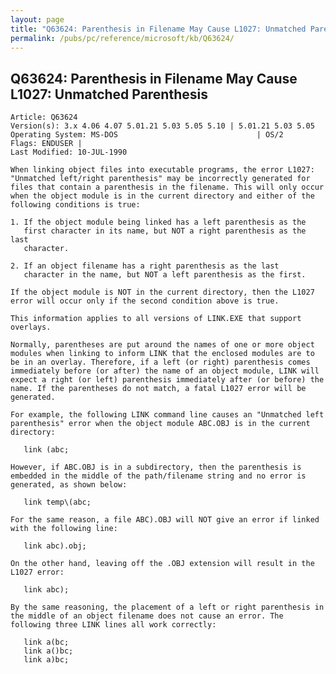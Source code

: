 ```yaml
---
layout: page
title: "Q63624: Parenthesis in Filename May Cause L1027: Unmatched Parenthesis"
permalink: /pubs/pc/reference/microsoft/kb/Q63624/
---
```


## Q63624: Parenthesis in Filename May Cause L1027: Unmatched Parenthesis

	Article: Q63624
	Version(s): 3.x 4.06 4.07 5.01.21 5.03 5.05 5.10 | 5.01.21 5.03 5.05
	Operating System: MS-DOS                               | OS/2
	Flags: ENDUSER |
	Last Modified: 10-JUL-1990
	
	When linking object files into executable programs, the error L1027:
	"Unmatched left/right parenthesis" may be incorrectly generated for
	files that contain a parenthesis in the filename. This will only occur
	when the object module is in the current directory and either of the
	following conditions is true:
	
	1. If the object module being linked has a left parenthesis as the
	   first character in its name, but NOT a right parenthesis as the last
	   character.
	
	2. If an object filename has a right parenthesis as the last
	   character in the name, but NOT a left parenthesis as the first.
	
	If the object module is NOT in the current directory, then the L1027
	error will occur only if the second condition above is true.
	
	This information applies to all versions of LINK.EXE that support
	overlays.
	
	Normally, parentheses are put around the names of one or more object
	modules when linking to inform LINK that the enclosed modules are to
	be in an overlay. Therefore, if a left (or right) parenthesis comes
	immediately before (or after) the name of an object module, LINK will
	expect a right (or left) parenthesis immediately after (or before) the
	name. If the parentheses do not match, a fatal L1027 error will be
	generated.
	
	For example, the following LINK command line causes an "Unmatched left
	parenthesis" error when the object module ABC.OBJ is in the current
	directory:
	
	   link (abc;
	
	However, if ABC.OBJ is in a subdirectory, then the parenthesis is
	embedded in the middle of the path/filename string and no error is
	generated, as shown below:
	
	   link temp\(abc;
	
	For the same reason, a file ABC).OBJ will NOT give an error if linked
	with the following line:
	
	   link abc).obj;
	
	On the other hand, leaving off the .OBJ extension will result in the
	L1027 error:
	
	   link abc);
	
	By the same reasoning, the placement of a left or right parenthesis in
	the middle of an object filename does not cause an error. The
	following three LINK lines all work correctly:
	
	   link a(bc;
	   link a()bc;
	   link a)bc;
